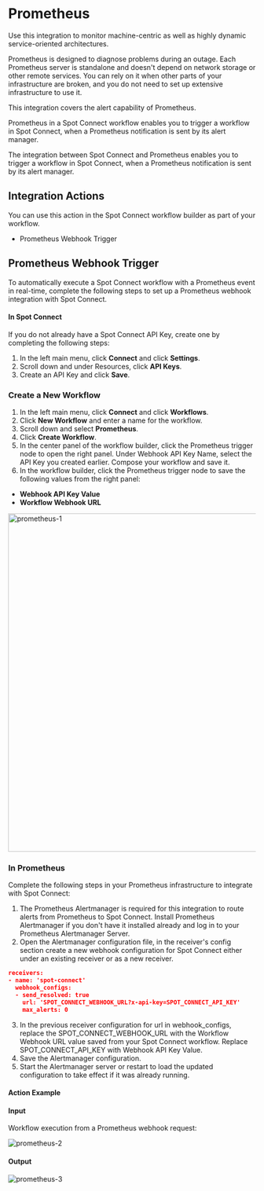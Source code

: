 # Prometheus

Use this integration to monitor machine-centric as well as highly dynamic service-oriented architectures. 

Prometheus is designed to diagnose problems during an outage. Each Prometheus server is standalone and doesn't depend on network storage or other remote services. You can rely on it when other parts of your infrastructure are broken, and you do not need to set up extensive infrastructure to use it. 

This integration covers the alert capability of Prometheus. 

Prometheus in a Spot Connect workflow enables you to trigger a workflow in Spot Connect, when a Prometheus notification is sent by its alert manager.  

The integration between Spot Connect and Prometheus enables you to trigger a workflow in Spot Connect, when a Prometheus notification is sent by its alert manager. 

## Integration Actions 

You can use this action in the Spot Connect workflow builder as part of your workflow. 

* Prometheus Webhook Trigger 

## Prometheus Webhook Trigger 

To automatically execute a Spot Connect workflow with a Prometheus event in real-time, complete the following steps to set up a Prometheus webhook integration with Spot Connect. 

#### In Spot Connect 

If you do not already have a Spot Connect API Key, create one by completing the following steps: 

1. In the left main menu, click **Connect** and click **Settings**. 
2. Scroll down and under Resources, click **API Keys**. 
3. Create an API Key and click **Save**. 

### Create a New Workflow 

1. In the left main menu, click **Connect** and click **Workflows**. 
2. Click **New Workflow** and enter a name for the workflow. 
3. Scroll down and select **Prometheus**. 
4. Click **Create Workflow**. 
5. In the center panel of the workflow builder, click the Prometheus trigger node to open the right panel. Under Webhook API Key Name, select the API Key you created earlier. Compose your workflow and save it. 
6. In the workflow builder, click the Prometheus trigger node to save the following values from the right panel: 

* **Webhook API Key Value** 
* **Workflow Webhook URL** 

<img width="689" alt="prometheus-1" src="https://github.com/spotinst/help/assets/106514736/96c9e613-fc53-4004-a269-9b703b7aa2a1">

### In Prometheus 

Complete the following steps in your Prometheus infrastructure to integrate with Spot Connect: 

1. The Prometheus Alertmanager is required for this integration to route alerts from Prometheus to Spot Connect. Install Prometheus Alertmanager if you don't have it installed already and log in to your Prometheus Alertmanager Server. 
2. Open the Alertmanager configuration file, in the receiver's config section create a new webhook configuration for Spot Connect either under an existing receiver or as a new receiver. 

```json
receivers: 
- name: 'spot-connect' 
  webhook_configs: 
  - send_resolved: true 
    url: 'SPOT_CONNECT_WEBHOOK_URL?x-api-key=SPOT_CONNECT_API_KEY' 
    max_alerts: 0 
```

3. In the previous receiver configuration for url in webhook_configs, replace the SPOT_CONNECT_WEBHOOK_URL with the Workflow Webhook URL value saved from your Spot Connect workflow. Replace SPOT_CONNECT_API_KEY with Webhook API Key Value. 
4. Save the Alertmanager configuration. 
5. Start the Alertmanager server or restart to load the updated configuration to take effect if it was already running. 

#### Action Example 

#### Input 

Workflow execution from a Prometheus webhook request: 

![prometheus-2](https://github.com/spotinst/help/assets/106514736/9a8c438a-559e-487d-91c6-943d1b986bad)

#### Output 

![prometheus-3](https://github.com/spotinst/help/assets/106514736/302eb6f6-7d57-41a0-9a66-152d19e78063)
